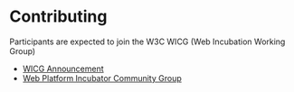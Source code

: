 
# Contributing

Participants are expected to join the W3C WICG (Web Incubation Working Group)

* [WICG Announcement](https://www.w3.org/blog/2015/07/wicg/)
* [Web Platform Incubator Community Group](https://www.w3.org/community/wicg/)
